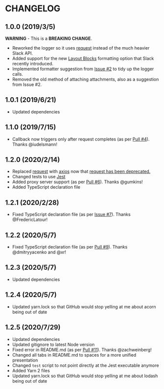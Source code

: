 # CHANGELOG

## 1.0.0 (2019/3/5)

**WARNING** - This is a **BREAKING CHANGE**. 

* Reworked the logger so it uses [request](https://github.com/request/request) instead of the much heavier Slack API.
* Added support for the new [Layout Blocks](https://api.slack.com/messaging/composing/layouts) formatting option that Slack recently introduced.
* Implemented formatter suggestion from [Issue #2](https://github.com/TheAppleFreak/winston-slack-webhook-transport/issues/2) to tidy up the logger calls. 
* Removed the old method of attaching attachments, also as a suggestion from Issue #2.

## 1.0.1 (2019/6/21)

* Updated dependencies

## 1.1.0 (2019/7/15)

* Callback now triggers only after request completes (as per [Pull #4](https://github.com/TheAppleFreak/winston-slack-webhook-transport/pull/4)). Thanks @iudelsmann!

## 1.2.0 (2020/2/14)

* Replaced [request](https://github.com/request/request) with [axios](https://github.com/axios/axios) now that [request has been deprecated.](https://github.com/request/request/issues/3142)
* Changed tests to use [Jest](https://jestjs.io/)
* Added proxy server support (as per [Pull #6](https://github.com/TheAppleFreak/winston-slack-webhook-transport/pull/6)). Thanks @gumkins!
* Added TypeScript declaration file

## 1.2.1 (2020/2/28)

* Fixed TypeScript declaration file (as per [Issue #7](https://github.com/TheAppleFreak/winston-slack-webhook-transport/issues/7)). Thanks @FredericLatour!

## 1.2.2 (2020/5/7)

* Fixed TypeScript declaration file (as per [Pull #9](https://github.com/TheAppleFreak/winston-slack-webhook-transport/pull/9)). Thanks @dmitryyacenko and @xr!

## 1.2.3 (2020/5/7)

* Updated dependencies

## 1.2.4 (2020/5/7)

* Updated yarn.lock so that GitHub would stop yelling at me about acorn being out of date

## 1.2.5 (2020/7/29)

* Updated dependencies
* Updated gitignore to latest Node version
* Fixed error in README.md (as per [Pull #11](https://github.com/TheAppleFreak/winston-slack-webhook-transport/pull/11)). Thanks @zachweinberg!
* Changed all tabs in README.md to spaces for a more unified presentation
* Changed `test` script to not point directly at the Jest executable anymore
* Added Yarn 2 files
* Updated yarn.lock so that GitHub would stop yelling at me about lodash being out of date